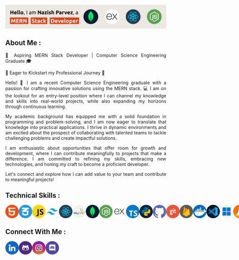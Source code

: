 <!-- Banner -->
<div>
<img src="./assets/banner.svg" alt="banner">
</div>

<!-- About Me -->

<div>

<h2>About Me : </h2>

<div  align= "justify" >
<p>
🚀 Aspiring MERN Stack Developer | Computer Science Engineering Graduate 🎓

🌟 Eager to Kickstart my Professional Journey 🌟

Hello! 👋 I am a recent Computer Science Engineering graduate with a passion for crafting innovative solutions using the MERN stack. 💻 I am on the lookout for an entry-level position where I can channel my knowledge and skills into real-world projects, while also expanding my horizons through continuous learning.

My academic background has equipped me with a solid foundation in programming and problem-solving, and I am now eager to translate that knowledge into practical applications. I thrive in dynamic environments and am excited about the prospect of collaborating with talented teams to tackle challenging problems and create impactful solutions.

I am enthusiastic about opportunities that offer room for growth and development, where I can contribute meaningfully to projects that make a difference. I am committed to refining my skills, embracing new technologies, and honing my craft to become a proficient developer.

Let's connect and explore how I can add value to your team and contribute to meaningful projects!
</p>
</div>

</div>

<!-- Technical Skills -->

<div>

<h2>Technical Skills : </h2>

<div style="display: flex;">

<img src="./assets/1.png" alt="" style="width:42px; height:42px;">
<img src="./assets/2.png" alt="" style="width:42px; height:42px;">
<img src="./assets/3.png" alt="" style="width:42px; height:42px;">
<img src="./assets/4.png" alt="" style="width:42px; height:42px;">
<img src="./assets/5.png" alt="" style="width:42px; height:42px;">
<img src="./assets/6.png" alt="" style="width:42px; height:42px;">
<img src="./assets/7.png" alt="" style="width:42px; height:42px;">
<img src="./assets/8.png" alt="" style="width:42px; height:42px;">
<img src="./assets/9.png" alt="" style="width:42px; height:42px;">
<img src="./assets/10.png" alt="" style="width:42px; height:42px;">
<img src="./assets/11.png" alt="" style="width:42px; height:42px;">
<img src="./assets/12.png" alt="" style="width:42px; height:42px;">
<img src="./assets/13.png" alt="" style="width:42px; height:42px;">
<img src="./assets/14.png" alt="" style="width:42px; height:42px;">
<img src="./assets/15.png" alt="" style="width:42px; height:42px;">
<img src="./assets/16.png" alt="" style="width:42px; height:42px;">
<img src="./assets/17.png" alt="" style="width:42px; height:42px;">
<img src="./assets/18.png" alt="" style="width:42px; height:42px;">

</div>

</div>

<!-- Connect With Me -->

<div>

<h2>Connect With Me : </h2>

<div style="display: flex;">

<a href="https://github.com/iron-mannnn" target="_blank" >
<img src="./assets/linkedin.png" alt="" style="width:42px; height:42px;">
</a>

<a href="https://github.com/iron-mannnn" target="_blank" >
<img src="./assets/github.png" alt="" style="width:42px; height:42px;">
</a>

<a href="https://github.com/iron-mannnn" target="_blank">
<img src="./assets/instagram.png" alt="" style="width:42px; height:42px;">
</a>

<a href="https://github.com/iron-mannnn" target="_blank" style="text-decoration:none;">
<img src="./assets/discord.png" alt="" style="width:42px; height:42px;">
</a>

</div>

</div>
